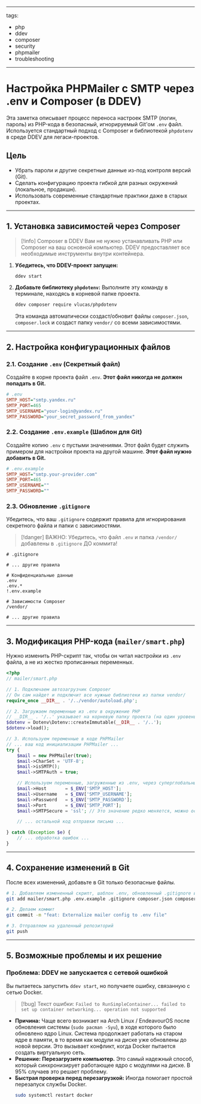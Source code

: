 
---
tags:
  - php
  - ddev
  - composer
  - security
  - phpmailer
  - troubleshooting
---
# Настройка PHPMailer с SMTP через .env и Composer (в DDEV)

Эта заметка описывает процесс переноса настроек SMTP (логин, пароль) из PHP-кода в безопасный, игнорируемый Git'ом `.env` файл. Используется стандартный подход с Composer и библиотекой `phpdotenv` в среде DDEV для легаси-проектов.

## Цель
- Убрать пароли и другие секретные данные из-под контроля версий (Git).
- Сделать конфигурацию проекта гибкой для разных окружений (локальное, продакшн).
- Использовать современные стандартные практики даже в старых проектах.

---

## 1. Установка зависимостей через Composer

> [!info] Composer в DDEV
> Вам не нужно устанавливать PHP или Composer на ваш основной компьютер. DDEV предоставляет все необходимые инструменты внутри контейнера.

1.  **Убедитесь, что DDEV-проект запущен:**
    ```bash
    ddev start
    ```

2.  **Добавьте библиотеку `phpdotenv`:**
    Выполните эту команду в терминале, находясь в корневой папке проекта.
    ```bash
    ddev composer require vlucas/phpdotenv
    ```
    Эта команда автоматически создаст/обновит файлы `composer.json`, `composer.lock` и создаст папку `vendor/` со всеми зависимостями.

---

## 2. Настройка конфигурационных файлов

### 2.1. Создание `.env` (Секретный файл)
Создайте в корне проекта файл `.env`. **Этот файл никогда не должен попадать в Git.**

```ini
# .env
SMTP_HOST="smtp.yandex.ru"
SMTP_PORT=465
SMTP_USERNAME="your-login@yandex.ru"
SMTP_PASSWORD="your_secret_password_from_yandex"
```

### 2.2. Создание `.env.example` (Шаблон для Git)
Создайте копию `.env` с пустыми значениями. Этот файл будет служить примером для настройки проекта на другой машине. **Этот файл нужно добавить в Git.**

```ini
# .env.example
SMTP_HOST="smtp.your-provider.com"
SMTP_PORT=465
SMTP_USERNAME=""
SMTP_PASSWORD=""
```

### 2.3. Обновление `.gitignore`
Убедитесь, что ваш `.gitignore` содержит правила для игнорирования секретного файла и папки с зависимостями.

> [!danger] ВАЖНО: Убедитесь, что файл `.env` и папка `/vendor/` добавлены в `.gitignore` ДО коммита!

```gitignore
# .gitignore

# ... другие правила

# Конфиденциальные данные
.env
.env.*
!.env.example

# Зависимости Composer
/vendor/

# ... другие правила
```

---

## 3. Модификация PHP-кода (`mailer/smart.php`)

Нужно изменить PHP-скрипт так, чтобы он читал настройки из `.env` файла, а не из жестко прописанных переменных.

```php
<?php
// mailer/smart.php

// 1. Подключаем автозагрузчик Composer
// Он сам найдет и подключит все нужные библиотеки из папки vendor/
require_once __DIR__ . '/../vendor/autoload.php';

// 2. Загружаем переменные из .env в окружение PHP
// __DIR__ . '/..' указывает на корневую папку проекта (на один уровень выше, чем 'mailer')
$dotenv = Dotenv\Dotenv::createImmutable(__DIR__ . '/..');
$dotenv->load();

// 3. Используем переменные в коде PHPMailer
// ... ваш код инициализации PHPMailer ...
try {
    $mail = new PHPMailer(true);
    $mail->CharSet = 'UTF-8';
    $mail->isSMTP();
    $mail->SMTPAuth = true;

    // Используем переменные, загруженные из .env, через суперглобальный массив $_ENV
    $mail->Host       = $_ENV['SMTP_HOST'];
    $mail->Username   = $_ENV['SMTP_USERNAME'];
    $mail->Password   = $_ENV['SMTP_PASSWORD'];
    $mail->Port       = $_ENV['SMTP_PORT'];
    $mail->SMTPSecure = 'ssl'; // Это значение редко меняется, можно оставить

    // ... остальной код отправки письма ...

} catch (Exception $e) {
    // ... обработка ошибок ...
}
```

---

## 4. Сохранение изменений в Git

После всех изменений, добавьте в Git только безопасные файлы.

```bash
# 1. Добавляем измененный скрипт, шаблон .env, обновленный .gitignore и файлы Composer
git add mailer/smart.php .env.example .gitignore composer.json composer.lock

# 2. Делаем коммит
git commit -m "feat: Externalize mailer config to .env file"

# 3. Отправляем на удаленный репозиторий
git push
```

---

## 5. Возможные проблемы и их решение

### Проблема: DDEV не запускается с сетевой ошибкой
Вы пытаетесь запустить `ddev start`, но получаете ошибку, связанную с сетью Docker.

> [!bug] Текст ошибки:
> `Failed to RunSimpleContainer... failed to set up container networking... operation not supported`

-   **Причина:** Чаще всего возникает на Arch Linux / EndeavourOS после обновления системы (`sudo pacman -Syu`), в ходе которого было обновлено ядро Linux. Система продолжает работать на старом ядре в памяти, в то время как модули на диске уже обновлены до новой версии. Это вызывает конфликт, когда Docker пытается создать виртуальную сеть.
-   **Решение:** **Перезагрузите компьютер.** Это самый надежный способ, который синхронизирует работающее ядро с модулями на диске. В 95% случаев это решает проблему.
-   **Быстрая проверка перед перезагрузкой:** Иногда помогает простой перезапуск службы Docker.
    ```bash
    sudo systemctl restart docker
    ```